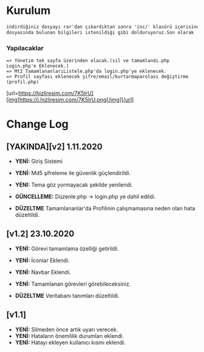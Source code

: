 ﻿# Kurulum

```txt
indirdiğiniz dosyayı rar'dan çıkardıktan sonra 'inc/' klasörü içerisindeki 'baglanti.php' 
dosyasında bulunan bilgileri istenildiği gibi dolduruyoruz.Son olarak 'veriTabanı.sql' dosyamızı veritabanımıza okutuyoruz.
```

### Yapılacaklar

	=> Yönetim tek sayfa üzerinden olacak.(sil ve tamamlandı.php Login.php'e Eklenecek.)
	=> Mt2 TamamlananlarıListele.php'da login.php'ye eklenecek.
	=> Profil sayfası eklenecek şifre/email/kurtarmaparolası değiştirme	(profil.php)

[url=https://hizliresim.com/7K5IrU][img]https://i.hizliresim.com/7K5IrU.png[/img][/url]
# Change Log

## [YAKINDA][v2] 1.11.2020
- <b>YENİ:</b> Giriş Sistemi
- <b>YENİ:</b> Md5 şifreleme ile güvenlik güçlendirildi.
- <b>YENI:</b> Tema göz yormayacak şekilde yenilendi.

- <b>GÜNCELLEME:</b> Düzenle.php -> login.php ye dahil edildi.

- <b>DÜZELTME</b> Tamamlananlar'da Profilinin çalışmamasına neden olan hata düzeltildi.

## [v1.2] 23.10.2020
- <b>YENİ:</b> Görevi tamamlama özelliği getirildi.
- <b>YENİ:</b> İconlar Eklendi.
- <b>YENİ:</b> Navbar Eklendi.
- <b>YENİ:</b> Tamamlanan görevleri görebileceksiniz.

- <b>DÜZELTME</b> Veritabanı tanımları düzeltildi.

## [v1.1]
- <b>YENİ:</b> Silmeden önce artık uyarı verecek.
- <b>YENİ:</b> Hataların önemlilik durumları eklendi.
- <b>YENİ:</b> Hatayı ekleyen kullanıcı kısmı eklendi.
